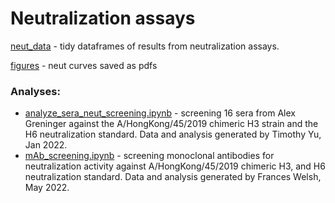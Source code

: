 # Neutralization assays

[neut_data](neut_data) - tidy dataframes of results from neutralization assays. 

[figures](figures) - neut curves saved as pdfs

### Analyses:
* [analyze_sera_neut_screening.ipynb](analyze_sera_neut_screening.ipynb) - screening 16 sera from Alex Greninger against the A/HongKong/45/2019 chimeric H3 strain and the H6 neutralization standard. Data and analysis generated by Timothy Yu, Jan 2022.
* [mAb_screening.ipynb](mAb_screening.ipynb) - screening monoclonal antibodies for neutralization activity against A/HongKong/45/2019 chimeric H3, and H6 neutralization standard. Data and analysis generated by Frances Welsh, May 2022.
